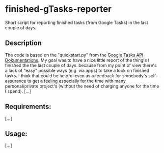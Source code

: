 # finished-gTasks-reporter
Short script for reporting finished tasks (from Google Tasks) in the last couple of days.

## Description
The code is based on the "quickstart.py" from the [Google Tasks API-Dokumentations](https://developers.google.com/google-apps/tasks/quickstart/python).
My goal was to have a nice little report of the thing's I finished the the last couple of days.
because from my point of view there's a lack of "easy" possible ways (e.g. via apps) to take a look on finished tasks. I think that could be helpful even as a feedback for somebody's self-assurance to get a feeling especially for the time with many personal/private project's (without the need of charging anyone for the time I spend).
[...]

## Requirements:
[...]

## Usage:
[...]
